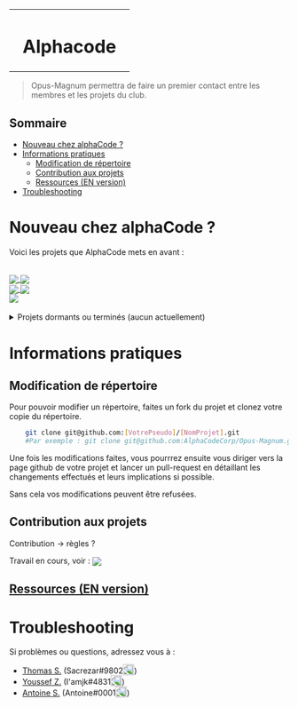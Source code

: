 <table>
    <tr>
        <td valign="top"><img src="https://github.com/Sacrezar/Opus-Magnum/blob/master/assets/black_alpha_logo.png" alt="" /></td>
        <td valign="middle"><h1>Alphacode</h1></td>
        <td valign="top"><img src="https://github.com/Sacrezar/Opus-Magnum/blob/master/assets/white_alpha_logo.png" alt="" /></td>
    </tr>
</table>

> Opus-Magnum permettra de faire un premier contact entre les membres et les projets du club.

## Sommaire
- [Nouveau chez alphaCode ?](#nouveau-chez-alphacode-)
- [Informations pratiques](#informations-pratiques)
  - [Modification de répertoire](#modification-de-répertoire)
  - [Contribution aux projets](#contribution-aux-projets)
  - [Ressources (EN version)](#ressources-en-version)
- [Troubleshooting](#troubleshooting)

# Nouveau chez alphaCode ?
Voici les projets que AlphaCode mets en avant :

<br>
<a href="https://github.com/AlphaCodeCorp/The-Reverse">
  <img align="center" src="https://github-readme-stats.vercel.app/api/pin/?username=AlphaCodeCorp&repo=The-Reverse" />
</a>
<a href="https://github.com/AlphaCodeCorp/Exia-Theme-is-beautiful">
  <img align="center" src="https://github-readme-stats.vercel.app/api/pin/?username=AlphaCodeCorp&repo=Exia-Theme-is-beautiful" />
</a>
<br>
<a href="https://github.com/AlphaCodeCorp/Opus-Perge">
  <img align="center" src="https://github-readme-stats.vercel.app/api/pin/?username=AlphaCodeCorp&repo=Opus-Perge" />
</a>
<a href="https://github.com/AlphaCodeCorp/Lorann-3D">
  <img align="center" src="https://github-readme-stats.vercel.app/api/pin/?username=AlphaCodeCorp&repo=Lorann-3D" />
</a>
<br>
<a href="https://github.com/AlphaCodeCorp/EPScript">
  <img align="center" src="https://github-readme-stats.vercel.app/api/pin/?username=AlphaCodeCorp&repo=EPScript" />
</a>
<!-- <a href="">
  <img align="center" src="" />
</a> -->
<br>
<br>
<details closed>
    <summary>Projets dormants ou terminés (aucun actuellement)</summary>
</details>

# Informations pratiques

## Modification de répertoire

Pour pouvoir modifier un répertoire, faites un fork du projet et clonez votre copie du répertoire. 

```bash
    git clone git@github.com:[VotrePseudo]/[NomProjet].git
    #Par exemple : git clone git@github.com:AlphaCodeCorp/Opus-Magnum.git
```

Une fois les modifications faites, vous pourrrez ensuite vous diriger vers la page github de votre projet et lancer un pull-request en détaillant les changements effectués et leurs implications si possible.

Sans cela vos modifications peuvent être refusées.

## Contribution aux projets
Contribution -> règles ? 

Travail en cours, voir :
<a href="https://github.com/yuzu-emu/yuzu/wiki/Contributing">
  <img align="center" src="https://github-readme-stats.vercel.app/api/pin/?username=yuzu-emu&repo=yuzu" />
</a>

## [Ressources (EN version)](RESOURCES.md)


# Troubleshooting
Si problèmes ou questions, adressez vous à :
* [Thomas S.](thomas.soulas@viacesi.fr) (Sacrezar#9802<img src="https://discordapp.com/assets/2c21aeda16de354ba5334551a883b481.png" height="20" valign="bottom" style="transform: scale(-1, 1);" />)
* [Youssef Z.](youssef.zaagougui@viacesi.fr) (I'amjk#4831<img src="https://discordapp.com/assets/2c21aeda16de354ba5334551a883b481.png" height="20" valign="bottom" style="transform: scale(-1, 1);" />)
* [Antoine S.](antoine.soulaire@viacesi.fr) (Antoine#0001<img src="https://discordapp.com/assets/2c21aeda16de354ba5334551a883b481.png" height="20" valign="bottom" style="transform: scale(-1, 1);" />)

